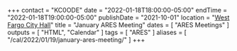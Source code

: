 +++
contact = "KC0ODE"
date = "2022-01-18T18:00:00-05:00"
endTime = "2022-01-18T19:00:00-05:00"
publishDate = "2021-10-01"
location = "[West Fargo City Hall](/places/west-fargo-city-hall/)"
title = "January ARES Meeting"
dates = [ "ARES Meetings" ]
outputs = [ "HTML", "Calendar" ]
tags = [ "ARES" ]
aliases = [ "/cal/2022/01/19/january-ares-meeting/" ]
+++
